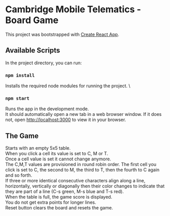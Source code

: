# Cambridge Mobile Telematics - Board Game

This project was bootstrapped with [Create React App](https://github.com/facebook/create-react-app).

## Available Scripts

In the project directory, you can run:

### `npm install`

Installs the required node modules for running the project. \

### `npm start`

Runs the app in the development mode.\
It should automatically open a new tab in a web browser window. If it does not, open [http://localhost:3000](http://localhost:3000) to view it in your browser.

## The Game
Starts with an empty 5x5 table. \
When you click a cell its value is set to C, M or T. \
Once a cell value is set it cannot change anymore. \
The C,M,T values are provisioned in round robin order. The first cell you click is set to C, the second to M, the third to T, then the fourth to C again and so forth. \
If three or more identical consecutive characters align along a line, horizontally, vertically or diagonally then their color changes to indicate that they are part of a line (C-s green, M-s blue and T-s red). \
When the table is full, the game score is displayed. \
You do not get extra points for longer lines. \
Reset button clears the board and resets the game.